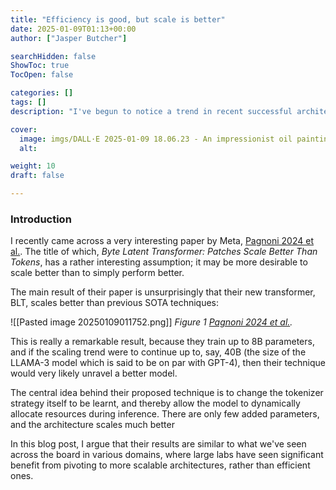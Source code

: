 ```yaml
---
title: "Efficiency is good, but scale is better"
date: 2025-01-09T01:13+00:00
author: ["Jasper Butcher"]

searchHidden: false
ShowToc: true
TocOpen: false

categories: []
tags: []
description: "I've begun to notice a trend in recent successful architectures across protein modelling and LLMs. In this article, I discuss how very impressive models have been designed by focusing on scale, rather than efficiency and in some cases requiring unintuitive choices to do so."

cover:
  image: imgs/DALL·E 2025-01-09 18.06.23 - An impressionist oil painting of a blank circle at the center, surrounded by broad, sweeping strokes of vibrant colors, with a focus on deep green ton.webp
  alt: 

weight: 10
draft: false

---
```


### Introduction
I recently came across a very interesting paper by Meta, [Pagnoni 2024 et al.](https://ai.meta.com/research/publications/byte-latent-transformer-patches-scale-better-than-tokens/). The title of which, *Byte Latent Transformer: Patches Scale Better
Than Tokens*, has a rather interesting assumption; it may be more desirable to scale better than to simply perform better.

The main result of their paper is unsurprisingly that their new transformer, BLT, scales better than previous SOTA techniques:

![[Pasted image 20250109011752.png]]
*Figure 1 [Pagnoni 2024 et al.](https://ai.meta.com/research/publications/byte-latent-transformer-patches-scale-better-than-tokens/).*

This is really a remarkable result, because they train up to 8B parameters, and if the scaling trend were to continue up to, say, 40B (the size of the LLAMA-3 model which is said to be on par with GPT-4), then their technique would very likely unravel a better model.

The central idea behind their proposed technique is to change the tokenizer strategy itself to be learnt, and thereby allow the model to dynamically allocate resources during inference. There are only few added parameters, and the architecture scales much better 

In this blog post, I argue that their results are similar to what we've seen across the board in various domains, where large labs have seen significant benefit from pivoting to more scalable architectures, rather than efficient ones.

